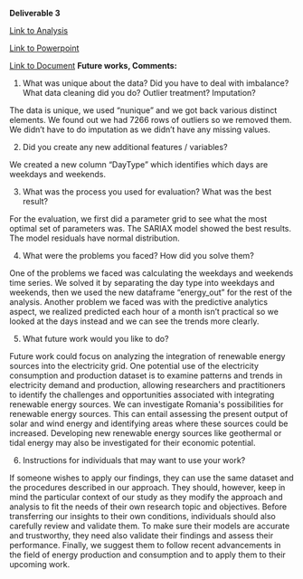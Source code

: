 **Deliverable 3**

[Link to Analysis](https://github.com/rabdullahi/ITCS6100Project/blob/main/Deliverable%203.ipynb)

[Link to Powerpoint](https://docs.google.com/presentation/d/1z_zjIIS54rWIcV58Hy7Y0hJTb5wCd84C7iQkLr4t6Ec/edit?usp=sharing)

[Link to Document](https://docs.google.com/document/d/1fK5alSp12kTX8QFMmFE-K8XgFrRS02mOsIQsm31v9ko/edit?usp=sharing)
**Future works, Comments:**
1. What was unique about the data? Did you have to deal with imbalance? What data cleaning did you do? Outlier treatment? Imputation? 

The data is unique, we used “nunique” and we got back various distinct elements. We found out we had 7266 rows of outliers so we removed them. We didn’t have to do imputation as we didn’t have any missing values. 

2. Did you create any new additional features / variables? 

We created a new column “DayType” which identifies which days are weekdays and weekends. 

3. What was the process you used for evaluation?  What was the best result?

For the evaluation, we  first did a parameter grid to see what the most optimal set of parameters was. The SARIAX model showed the best results. The model residuals have normal distribution. 

4. What were the problems you faced? How did you solve them?

One of the problems we faced was calculating the weekdays and weekends time series. We solved it by separating the day type into weekdays and weekends, then we used the new dataframe “energy_out” for the rest of the analysis. Another problem we faced was with the predictive analytics aspect, we realized predicted each hour of a month isn’t practical so we looked at the days instead and we can see the trends more clearly. 

5. What future work would you like to do? 

Future work could focus on analyzing the integration of renewable energy sources into the electricity grid. One potential use of the electricity consumption and production dataset is to examine patterns and trends in electricity demand and production, allowing researchers and practitioners to identify the challenges and opportunities associated with integrating renewable energy sources. 
We can investigate Romania's possibilities for renewable energy sources. This can entail assessing the present output of solar and wind energy and identifying areas where these sources could be increased. Developing new renewable energy sources like geothermal or tidal energy may also be investigated for their economic potential. 

6. Instructions for individuals that may want to use your work?

If someone wishes to apply our findings, they can use the same dataset and the procedures described in our approach. They should, however, keep in mind the particular context of our study as they modify the approach and analysis to fit the needs of their own research topic and objectives. Before transferring our insights to their own conditions, individuals should also carefully review and validate them. To make sure their models are accurate and trustworthy, they need also validate their findings and assess their performance. Finally, we suggest them to follow recent advancements in the field of energy production and consumption and to apply them to their upcoming work.


